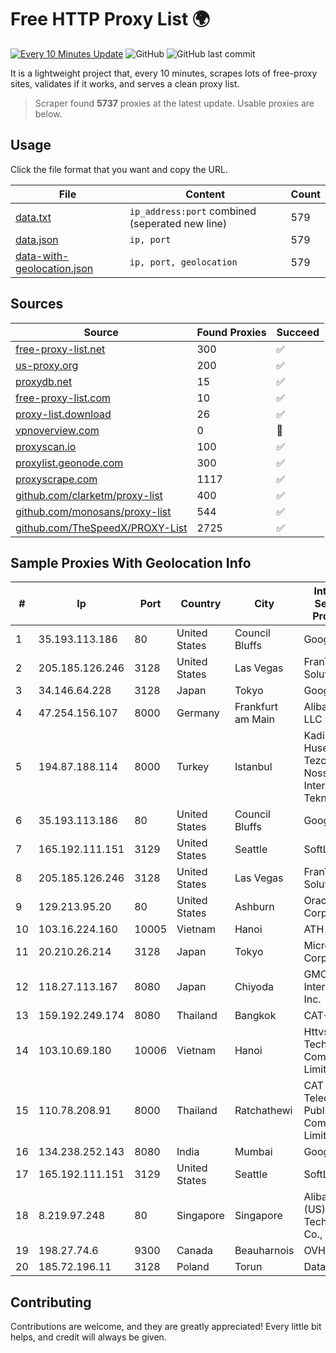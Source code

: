 
# Free HTTP Proxy List 🌍

[![Every 10 Minutes Update](https://github.com/mertguvencli/http-proxy-list/actions/workflows/main.yml/badge.svg?branch=main)](https://github.com/mertguvencli/http-proxy-list/actions/workflows/main.yml)
![GitHub](https://img.shields.io/github/license/mertguvencli/http-proxy-list)
![GitHub last commit](https://img.shields.io/github/last-commit/mertguvencli/http-proxy-list)

It is a lightweight project that, every 10 minutes, scrapes lots of free-proxy sites, validates if it works, and serves a clean proxy list.


> Scraper found **5737** proxies at the latest update. Usable proxies are below.

## Usage

Click the file format that you want and copy the URL.


|File|Content|Count|
|----|-------|-----|
|[data.txt](https://raw.githubusercontent.com/mertguvencli/http-proxy-list/main/proxy-list/data.txt)|`ip_address:port` combined (seperated new line)|579|
|[data.json](https://raw.githubusercontent.com/mertguvencli/http-proxy-list/main/proxy-list/data.json)|`ip, port`|579|
|[data-with-geolocation.json](https://raw.githubusercontent.com/mertguvencli/http-proxy-list/main/proxy-list/data-with-geolocation.json)|`ip, port, geolocation`|579|

## Sources

|Source|Found Proxies|Succeed|
|------|-------------|-------|
|[free-proxy-list.net](https://free-proxy-list.net)|300|✅|
|[us-proxy.org](https://www.us-proxy.org)|200|✅|
|[proxydb.net](http://proxydb.net)|15|✅|
|[free-proxy-list.com](https://free-proxy-list.com/?page=&port=&type%5B%5D=http&type%5B%5D=https&up_time=0&search=Search)|10|✅|
|[proxy-list.download](https://www.proxy-list.download/HTTP)|26|✅|
|[vpnoverview.com](https://vpnoverview.com/privacy/anonymous-browsing/free-proxy-servers)|0|🚫|
|[proxyscan.io](https://www.proxyscan.io)|100|✅|
|[proxylist.geonode.com](https://proxylist.geonode.com/api/proxy-list?limit=300&page=1&sort_by=lastChecked&sort_type=desc&protocols=http,https)|300|✅|
|[proxyscrape.com](https://api.proxyscrape.com/v2/?request=displayproxies&protocol=http&timeout=10000&country=all&ssl=all&anonymity=all)|1117|✅|
|[github.com/clarketm/proxy-list](https://raw.githubusercontent.com/clarketm/proxy-list/master/proxy-list-raw.txt)|400|✅|
|[github.com/monosans/proxy-list](https://raw.githubusercontent.com/monosans/proxy-list/main/proxies/http.txt)|544|✅|
|[github.com/TheSpeedX/PROXY-List](https://raw.githubusercontent.com/TheSpeedX/PROXY-List/master/http.txt)|2725|✅|


## Sample Proxies With Geolocation Info

|#|Ip|Port|Country|City|Internet Service Provider|
|-|--|----|-------|----|-------------------------|
|1|35.193.113.186|80|United States|Council Bluffs|Google LLC|
|2|205.185.126.246|3128|United States|Las Vegas|FranTech Solutions|
|3|34.146.64.228|3128|Japan|Tokyo|Google LLC|
|4|47.254.156.107|8000|Germany|Frankfurt am Main|Alibaba.com LLC|
|5|194.87.188.114|8000|Turkey|Istanbul|Kadir Huseyin Tezcan Nosspeed Internet Teknolojileri|
|6|35.193.113.186|80|United States|Council Bluffs|Google LLC|
|7|165.192.111.151|3129|United States|Seattle|SoftLayer|
|8|205.185.126.246|3128|United States|Las Vegas|FranTech Solutions|
|9|129.213.95.20|80|United States|Ashburn|Oracle Corporation|
|10|103.16.224.160|10005|Vietnam|Hanoi|ATH|
|11|20.210.26.214|3128|Japan|Tokyo|Microsoft Corporation|
|12|118.27.113.167|8080|Japan|Chiyoda|GMO Internet, Inc.|
|13|159.192.249.174|8080|Thailand|Bangkok|CAT-BB|
|14|103.10.69.180|10006|Vietnam|Hanoi|Httvserver Technology Company Limited|
|15|110.78.208.91|8000|Thailand|Ratchathewi|CAT Telecom Public Company Limited|
|16|134.238.252.143|8080|India|Mumbai|Google LLC|
|17|165.192.111.151|3129|United States|Seattle|SoftLayer|
|18|8.219.97.248|80|Singapore|Singapore|Alibaba (US) Technology Co., Ltd.|
|19|198.27.74.6|9300|Canada|Beauharnois|OVH SAS|
|20|185.72.196.11|3128|Poland|Torun|Data Space|



## Contributing

Contributions are welcome, and they are greatly appreciated! Every
little bit helps, and credit will always be given.

